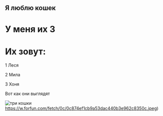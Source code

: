 ## Я люблю кошек
# У меня их 3
# Их зовут:
1 Леся

2 Мила

3 Хоня

Вот как они выглядят 

![три кошки](https://w.forfun.com/fetch/0c/0c874ef1cb9a53dac440b3e962c8350c.jpeg)https://w.forfun.com/fetch/0c/0c874ef1cb9a53dac440b3e962c8350c.jpeg)